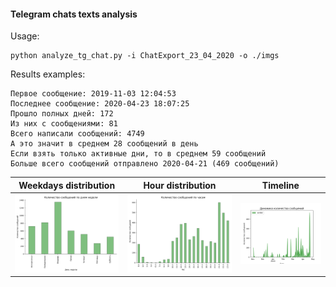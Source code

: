 #### Telegram chats texts analysis
Usage:
```
python analyze_tg_chat.py -i ChatExport_23_04_2020 -o ./imgs
```

Results examples:
```
Первое сообщение: 2019-11-03 12:04:53
Последнее сообщение: 2020-04-23 18:07:25
Прошло полных дней: 172
Из них с сообщениями: 81
Всего написали сообщений: 4749
А это значит в среднем 28 сообщений в день
Если взять только активные дни, то в среднем 59 сообщений
Больше всего сообщений отправлено 2020-04-21 (469 сообщений)
```
 Weekdays distribution|Hour distribution|Timeline
:----------------------------:|:----------------------------:|:----------------------------:
![img-1](./imgs/dow.png "Weekdays distribution") | ![img-2](./imgs/hour.png "Hour distribution") | ![img-3](./imgs/timeline.png "Timeline")